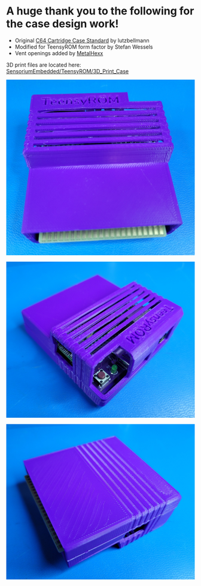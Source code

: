 # A huge thank you to the following for the case design work!

* Original [C64 Cartridge Case Standard](https://www.thingiverse.com/thing:3932024) by lutzbellmann
* Modified for TeensyROM form factor by Stefan Wessels 
* Vent openings added by [MetalHexx](https://github.com/MetalHexx)

3D print files are located here: [SensoriumEmbedded/TeensyROM/3D_Print_Case](/3D_Print_Case/)

![case front](../media/case/case_front.jpg)

![case back](../media/case/case_back.jpg)

![case bottom](../media/case/case_bot.jpg)

